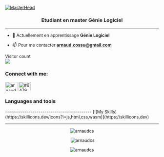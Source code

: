 [![MasterHead](https://i.ibb.co/KxZQV73/banner.png)](https://arnaudcs.io) 
<h3 align="center">Etudiant en master Génie Logiciel</h3>
<hr/>

- 🌱 Actuellement en apprentissage **Génie Logiciel**

- 📫 Pour me contacter **arnaud.cossu@gmail.com**

<p align="left"> 
  Visitor count<br>
  <img src="https://profile-counter.glitch.me/arnaudcs/count.svg" />
</p>

<h3 align="left">Connect with me:</h3>
<p align="left">
<a href="https://linkedin.com/in/arnaud cossu" target="blank"><img align="center" src="https://raw.githubusercontent.com/rahuldkjain/github-profile-readme-generator/master/src/images/icons/Social/linked-in-alt.svg" alt="arnaud cossu" height="30" width="40" /></a>
<a href="https://discord.gg/#6479" target="blank"><img align="center" src="https://raw.githubusercontent.com/rahuldkjain/github-profile-readme-generator/master/src/images/icons/Social/discord.svg" alt="#6479" height="30" width="40" /></a>
</p>

<h3 align="left">Languages and tools</h3>
--------------------------------------------
[![My Skills](https://skillicons.dev/icons?i=js,html,css,wasm)](https://skillicons.dev)


<div align="center">
<div>
<hr/>
<p><img align="Center" src="https://github-readme-stats.vercel.app/api/top-langs?username=arnaudcs&show_icons=true&locale=en&layout=compact" alt="arnaudcs" /></p>
<p>&nbsp;<img src="https://github-readme-stats.vercel.app/api?username=arnaudcs&show_icons=true&locale=en" alt="arnaudcs" /></p>
</div>
<p><img align="center" src="https://github-readme-streak-stats.herokuapp.com/?user=arnaudcs&" alt="arnaudcs" /></p>
</div>
